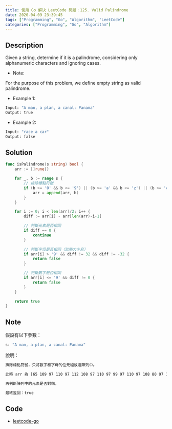 ```yaml
---
title: 使用 Go 解決 LeetCode 問題：125. Valid Palindrome
date: 2020-04-09 23:39:45
tags: ["Programming", "Go", "Algorithm", "LeetCode"]
categories: ["Programming", "Go", "Algorithm"]
---
```


## Description

Given a string, determine if it is a palindrome, considering only alphanumeric characters and ignoring cases.

- Note:

For the purpose of this problem, we define empty string as valid palindrome.

- Example 1:

```bash
Input: "A man, a plan, a canal: Panama"
Output: true
```

- Example 2:

```bash
Input: "race a car"
Output: false
```

## Solution

```go
func isPalindrome(s string) bool {
	arr := []rune{}

	for _, b := range s {
		// 排除標點符號
		if (b >= '0' && b <= '9') || (b >= 'a' && b <= 'z') || (b >= 'A' && b <= 'Z') {
			arr = append(arr, b)
		}
	}

	for i := 0; i < len(arr)/2; i++ {
		diff := arr[i] - arr[len(arr)-i-1]

		// 判斷元素是否相同
		if diff == 0 {
			continue
		}

		// 判斷字母是否相同（忽略大小寫）
		if arr[i] > '9' && diff != 32 && diff != -32 {
			return false
		}

		// 判斷數字是否相同
		if arr[i] <= '9' && diff != 0 {
			return false
		}
	}

	return true
}
```

## Note

假設有以下參數：

```bash
s: "A man, a plan, a canal: Panama"
```

說明：

```bash
排除標點符號，只將數字和字母的位元組放進陣列中。

此時 arr 為 [65 109 97 110 97 112 108 97 110 97 99 97 110 97 108 80 97 110 97 109 97]。

再判斷陣列中的元素是否對稱。

最終返回：true
```

## Code

- [leetcode-go](https://github.com/memochou1993/leetcode-go)
